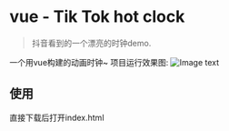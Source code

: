 # vue - Tik Tok hot clock
> 抖音看到的一个漂亮的时钟demo.

一个用vue构建的动画时钟~
项目运行效果图:
![Image text](https://github.com/zzZZ-ssq/vue-old-circle-clock/blob/master/result.gif?raw=true)


## 使用
直接下载后打开index.html
